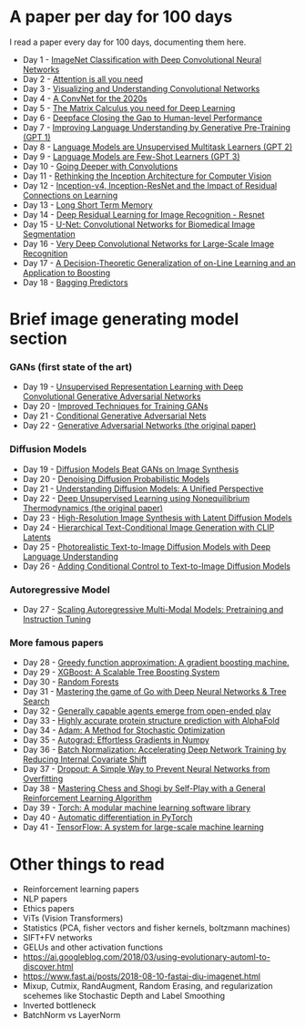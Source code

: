 # A paper per day for 100 days
I read a paper every day for 100 days, documenting them here.

- Day 1 - [ImageNet Classification with Deep Convolutional Neural Networks](https://proceedings.neurips.cc/paper_files/paper/2012/file/c399862d3b9d6b76c8436e924a68c45b-Paper.pdf)
- Day 2 - [Attention is all you need](https://arxiv.org/abs/1706.03762)
- Day 3 - [Visualizing and Understanding Convolutional Networks](https://arxiv.org/abs/1311.2901)
- Day 4 - [A ConvNet for the 2020s](https://arxiv.org/pdf/2201.03545.pdf)
- Day 5 - [The Matrix Calculus you need for Deep Learning](https://arxiv.org/pdf/1802.01528.pdf)
- Day 6 - [Deepface Closing the Gap to Human-level Performance](https://research.facebook.com/file/266870805034649/deepface-closing-the-gap-to-human-level-performance-in-face-verification.pdf)
- Day 7 - [Improving Language Understanding by Generative Pre-Training (GPT 1)](https://cdn.openai.com/research-covers/language-unsupervised/language_understanding_paper.pdf)
- Day 8 - [Language Models are Unsupervised Multitask Learners (GPT 2)](https://cdn.openai.com/better-language-models/language_models_are_unsupervised_multitask_learners.pdf)
- Day 9 - [Language Models are Few-Shot Learners (GPT 3)](https://arxiv.org/abs/2005.14165)
- Day 10 - [Going Deeper with Convolutions](https://arxiv.org/abs/1409.4842)
- Day 11 - [Rethinking the Inception Architecture for Computer Vision](https://arxiv.org/abs/1512.00567)
- Day 12 - [Inception-v4, Inception-ResNet and the Impact of Residual Connections on Learning](https://arxiv.org/abs/1602.07261)
- Day 13 - [Long Short Term Memory](https://citeseerx.ist.psu.edu/viewdoc/summary?doi=10.1.1.13.634)
- Day 14 - [Deep Residual Learning for Image Recognition - Resnet](https://arxiv.org/abs/1512.03385)
- Day 15 - [U-Net: Convolutional Networks for Biomedical Image Segmentation](https://arxiv.org/abs/1505.04597)
- Day 16 - [Very Deep Convolutional Networks for Large-Scale Image Recognition](https://arxiv.org/abs/1409.1556)
- Day 17 - [A Decision-Theoretic Generalization of on-Line Learning and an Application to Boosting](https://citeseerx.ist.psu.edu/viewdoc/summary?doi=10.1.1.32.8918)
- Day 18 - [Bagging Predictors](https://link.springer.com/article/10.1023/A:1018054314350)
# Brief image generating model section
### GANs (first state of the art)
- Day 19 - [Unsupervised Representation Learning with Deep Convolutional Generative Adversarial Networks](https://arxiv.org/abs/1511.06434)
- Day 20 - [Improved Techniques for Training GANs](https://arxiv.org/abs/1606.03498)
- Day 21 - [Conditional Generative Adversarial Nets](https://arxiv.org/abs/1411.1784)
- Day 22 - [Generative Adversarial Networks (the original paper)](https://arxiv.org/abs/1406.2661)
### Diffusion Models
- Day 19 - [Diffusion Models Beat GANs on Image Synthesis](https://arxiv.org/abs/2105.05233)
- Day 20 - [Denoising Diffusion Probabilistic Models](https://arxiv.org/abs/2006.11239)
- Day 21 - [Understanding Diffusion Models: A Unified Perspective](https://arxiv.org/abs/2208.11970)
- Day 22 - [Deep Unsupervised Learning using Nonequilibrium Thermodynamics (the original paper)](https://arxiv.org/abs/1503.03585)
- Day 23 - [High-Resolution Image Synthesis with Latent Diffusion Models](https://arxiv.org/abs/2112.10752)
- Day 24 - [Hierarchical Text-Conditional Image Generation with CLIP Latents](https://arxiv.org/pdf/2204.06125.pdf)
- Day 25 - [Photorealistic Text-to-Image Diffusion Models with Deep Language Understanding](https://arxiv.org/pdf/2205.11487.pdf)
- Day 26 - [Adding Conditional Control to Text-to-Image Diffusion Models](https://arxiv.org/abs/2302.05543)
### Autoregressive Model
- Day 27 - [Scaling Autoregressive Multi-Modal Models: Pretraining and Instruction Tuning](https://ai.meta.com/research/publications/scaling-autoregressive-multi-modal-models-pretraining-and-instruction-tuning/)
### More famous papers
- Day 28 - [Greedy function approximation: A gradient boosting machine.](https://projecteuclid.org/journals/annals-of-statistics/volume-29/issue-5/Greedy-function-approximation-A-gradient-boosting-machine/10.1214/aos/1013203451.full)
- Day 29 - [XGBoost: A Scalable Tree Boosting System](https://arxiv.org/abs/1603.02754)
- Day 30 - [Random Forests](https://citeseerx.ist.psu.edu/viewdoc/summary?doi=10.1.1.125.5395)
- Day 31 - [Mastering the game of Go with Deep Neural Networks & Tree Search](https://www.deepmind.com/publications/mastering-the-game-of-go-with-deep-neural-networks-tree-search)
- Day 32 - [Generally capable agents emerge from open-ended play](https://www.deepmind.com/blog/generally-capable-agents-emerge-from-open-ended-play)
- Day 33 - [Highly accurate protein structure prediction with AlphaFold](https://www.deepmind.com/publications/highly-accurate-protein-structure-prediction-with-alphafold)
- Day 34 - [Adam: A Method for Stochastic Optimization](https://arxiv.org/abs/1412.6980)
- Day 35 - [Autograd: Effortless Gradients in Numpy](https://indico.ijclab.in2p3.fr/event/2914/contributions/6483/subcontributions/180/attachments/6060/7185/automl-short.pdf)
- Day 36 - [Batch Normalization: Accelerating Deep Network Training by Reducing Internal Covariate Shift](http://proceedings.mlr.press/v37/ioffe15.html)
- Day 37 - [Dropout: A Simple Way to Prevent Neural Networks from Overfitting](https://jmlr.org/papers/v15/srivastava14a.html)
- Day 38 - [Mastering Chess and Shogi by Self-Play with a General Reinforcement Learning Algorithm](https://arxiv.org/abs/1712.01815)
- Day 39 - [Torch: A modular machine learning software library](https://publications.idiap.ch/attachments/reports/2002/rr02-46.pdf)
- Day 40 - [Automatic differentiation in PyTorch](https://openreview.net/pdf?id=BJJsrmfCZ)
- Day 41 - [TensorFlow: A system for large-scale machine learning](https://research.google/pubs/pub45381/)


# Other things to read  
- Reinforcement learning papers
- NLP papers
- Ethics papers
- ViTs (Vision Transformers)
- Statistics (PCA, fisher vectors and fisher kernels, boltzmann machines)
- SIFT+FV networks
- GELUs and other activation functions
- https://ai.googleblog.com/2018/03/using-evolutionary-automl-to-discover.html
- https://www.fast.ai/posts/2018-08-10-fastai-diu-imagenet.html
- Mixup, Cutmix, RandAugment, Random Erasing, and regularization scehemes like Stochastic Depth and Label Smoothing
- Inverted bottleneck
- BatchNorm vs LayerNorm
